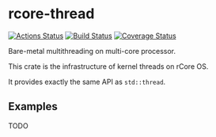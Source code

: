# rcore-thread

[![Actions Status](https://github.com/rcore-os/rcore-thread/workflows/CI/badge.svg)](https://github.com/rcore-os/rcore-thread/actions)
[![Build Status](https://travis-ci.org/rcore-os/rcore-thread.svg?branch=master)](https://travis-ci.org/rcore-os/rcore-thread)
[![Coverage Status](https://coveralls.io/repos/github/rcore-os/rcore-thread/badge.svg?branch=master)](https://coveralls.io/github/rcore-os/rcore-thread?branch=master)

Bare-metal multithreading on multi-core processor.

This crate is the infrastructure of kernel threads on rCore OS.

It provides exactly the same API as `std::thread`.

## Examples

TODO
